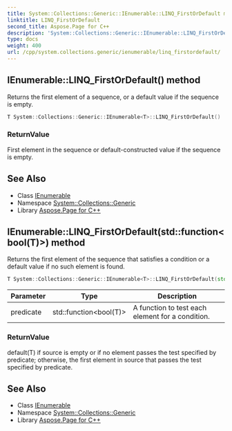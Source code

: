 ```yaml
---
title: System::Collections::Generic::IEnumerable::LINQ_FirstOrDefault method
linktitle: LINQ_FirstOrDefault
second_title: Aspose.Page for C++
description: 'System::Collections::Generic::IEnumerable::LINQ_FirstOrDefault method. Returns the first element of a sequence, or a default value if the sequence is empty in C++.'
type: docs
weight: 400
url: /cpp/system.collections.generic/ienumerable/linq_firstordefault/
---
```

## IEnumerable::LINQ_FirstOrDefault() method


Returns the first element of a sequence, or a default value if the sequence is empty.

```cpp
T System::Collections::Generic::IEnumerable<T>::LINQ_FirstOrDefault()
```


### ReturnValue

First element in the sequence or default-constructed value if the sequence is empty.

## See Also

* Class [IEnumerable](../)
* Namespace [System::Collections::Generic](../../)
* Library [Aspose.Page for C++](../../../)
## IEnumerable::LINQ_FirstOrDefault(std::function\<bool(T)>) method


Returns the first element of the sequence that satisfies a condition or a default value if no such element is found.

```cpp
T System::Collections::Generic::IEnumerable<T>::LINQ_FirstOrDefault(std::function<bool(T)> predicate)
```


| Parameter | Type | Description |
| --- | --- | --- |
| predicate | std::function\<bool(T)> | A function to test each element for a condition. |

### ReturnValue

default(T) if source is empty or if no element passes the test specified by predicate; otherwise, the first element in source that passes the test specified by predicate.

## See Also

* Class [IEnumerable](../)
* Namespace [System::Collections::Generic](../../)
* Library [Aspose.Page for C++](../../../)

